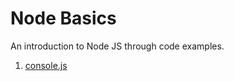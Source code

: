 # Node Basics
An introduction to Node JS through code examples.

1. [console.js](https://github.com/matthewstewart/omnicoders/blob/master/node/basics/console.js)
